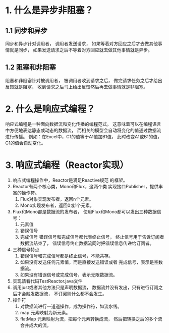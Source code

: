 # 1. 什么是异步非阻塞？
## 1.1 同步和异步
同步和异步针对调用者，
调用者发送请求，
如果等着对方回应之后才去做其他事情就是同步，
如果发送请求之后不等着对方回应就去做其他事情就是异步。

## 1.2 阻塞和非阻塞
阻塞和非阻塞针对被调用者，
被调用者收到请求之后，
做完请求任务之后才给出反馈就是阻塞，
收到请求之后马上给出反馈然后再去做事情就是非阻塞。

# 2. 什么是响应式编程？
响应式编程是一种面向数据流和变化传播的编程范式。
这意味着可以在编程语言中方便地表达静态或动态的数据流，
而相关的模型会自动将变化的值通过数据流进行传播。
例如：在Excel中，C1的值等于A1值加B1值，
此时改变A1或B1的值，C1的值会自动变化。

# 3. 响应式编程（Reactor实现）
1. 响应式编程操作中，Reactor是满足Reactive规范
的框架。
2. Reactor有两个核心类，Mono和Flux，这两个类
实现接口Publisher，提供丰富的操作符。
   1. Flux对象实现发布者，返回n个元素。
   2. Mono实现发布者，返回0或1个元素。
3. Flux和Mono都是数据流的发布者，
使用Flux和Mono都可以发出三种数据信号：
   1. 元素值
   2. 错误信号
   3. 完成信号
错误信号和完成信号都代表终止信号，
终止信号用于告诉订阅者数据流结束了，
错误信号终止数据流同时把错误信息传递给订阅者。
4. 三种信号特点
   1. 错误信号和完成信号都是终止信号，不能共存。
   2. 如果没有发送任何元素值，而是直接发送错误或者
完成信号，表示是空数据流。
   3. 如果没有错误信号或完成信号，表示无限数据流。
5. 实现请看代码TestReactor.java文件
6. 调用just或者其他方法只是声明数据流，
数据流并没有发出，只有进行订阅之后才会触发数据流，
不订阅则什么都不会发生。
7. 操作符
   1. 对数据流进行一道道操作，成为操作符，如流水线。
   2. map 元素映射为新元素。
   3. flatMap 元素映射为流，把每个元素转换成流，
然后把转换之后的多个流合并成大的流。
